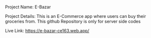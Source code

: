 Project Name: E-Bazar

Project Details: This is an E-Commerce app where users can buy their groceries from. This github Repository is only for server side codes

Live Link:  https://e-bazar-ce163.web.app/
